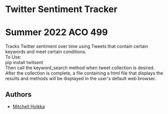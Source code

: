 
# Twitter Sentiment Tracker
# Summer 2022 ACO 499

Tracks Twitter sentiment over time using Tweets that contain certain keywords and meet certain conditions.    
To Use:  
pip install twitsent  
Then call the keyword_search method when tweet collection is desired. After the collection is complete, a 
file containing a html file that displays the results and methods will be displayed in the user's default web
browser.

## Authors

- [Mitchell Hoikka](https://www.github.com/mhoikka)
